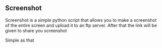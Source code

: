 ## Screenshot

Screenshot is a simple python script that allows you to make a screenshot of the entire screen and upload it to an ftp server. After that the link will be given to share you screenshot

Simple as that
